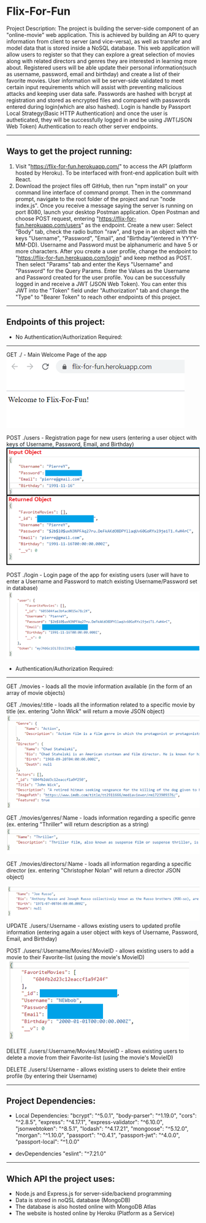 # Flix-For-Fun

Project Description:
The project is building the server-side component of an "online-movie" web application. This is achieved by building an API to query information from client to server (and vice-versa), as well as transfer and model data that is stored inside a NoSQL database. This web application will allow users to register so that they can explore a great selection of movies along with related directors and genres they are interested in learning more about. Registered users will be able update their
personal information(such as username, password, email and birthday) and create a list of their favorite movies. User information will be server-side validated to meet certain input requirements which will assist with preventing malicious attacks and keeping user data safe. Passwords are hashed with bcrypt at registration and stored as encrypted files and compared with passwords entered during login(which are also hashed). Login is handle by Passport Local Strategy(Basic HTTP Authentication) and once the user is autheticated, they will be successfully logged in and be using JWT(JSON Web Token) Authentication to reach other server endpoints.


--------------------------------
Ways to get the project running:
--------------------------------
1. Visit "https://flix-for-fun.herokuapp.com/" to access the API (platform hosted by Heroku). To be interfaced with front-end application built with React.
2. Download the project files off GitHub, then run "npm install" on your command line interface of command prompt. Then in the commmand prompt, navigate to the root folder of the project and run "node index.js". Once you receive a message saying the server is running on port 8080, launch your desktop Postman application. Open Postman and choose POST request, entering "https://flix-for-fun.herokuapp.com/users" as the endpoint. 
Create a new user: Select "Body" tab, check the radio button "raw", and type in an object with the keys "Username", "Password", "Email", and "Birthday"(entered in YYYY-MM-DD). Username and Password must be alphanumeric and have 5 or more characters. After you create a user profile, change the endpoint to "https://flix-for-fun.herokuapp.com/login" and keep method as POST. Then select "Params" tab and enter the Keys "Username" and "Password" for the Query Params. Enter the Values as the Username and Password created for the user profile. You can be successfully logged in and receive a JWT (JSON Web Token).
You can enter this JWT into the "Token" field under "Authorization" tab and change the "Type" to "Bearer Token" to reach other endpoints of this project.

--------------------------
Endpoints of this project:
--------------------------
 - No Authentication/Authorization Required:
--------------------------
GET ./ - Main Welcome Page of the app  
![flix-for-fun-mainpage](/IMG/flix-for-fun-mainpage.png)

POST ./users - Registration page for new users (entering a user object with keys of Username, Password, Email, and Birthday)  
![create-a-user](/IMG/create-a-user.png)

POST ./login - Login page of the app for existing users (user will have to enter a Username and Password to match existing Username/Password set in database)  
![successful-user-login](/IMG/successful-user-login.png)

 - Authentication/Authorization Required:
----------------------
GET ./movies - loads all the movie information available (in the form of an array of movie objects)

GET ./movies/:title - loads all the information related to a specific movie by title (ex. entering "John Wick" will return a movie JSON object)  
![getting-data-on-single-movie](/IMG/getting-data-on-single-movie.png)

GET ./movies/genres/:Name - loads information regarding a specific genre (ex. entering "Thriller" will return description as a string)  
![getting-a-genre-description](/IMG/getting-a-genre-description.png)

GET ./movies/directors/:Name - loads all information regarding a specific director (ex. entering "Christopher Nolan" will return a director JSON object)

![getting-data-on-a-director](/IMG/getting-data-on-a-director.png)  
UPDATE ./users/:Username - allows existing users to updated profile information (entering again a user object with keys of Username, Password, Email, and Birthday)

POST ./users/:Username/Movies/:MovieID - allows existing users to add a movie to their Favorite-list (using the movie's MovieID)  
![adding-a-movie-to-favorites](/IMG/adding-a-movie-to-favorites.png)

DELETE ./users/:Username/Movies/:MovieID - allows existing users to delete a movie from their Favorite-list (using the movie's MovieID)

DELETE ./users/:Username - allows existing users to delete their entire profile (by entering their Username)


---------------------
Project Dependencies: 
---------------------
 - Local Dependencies:
    "bcrypt": "^5.0.1",
    "body-parser": "^1.19.0",
    "cors": "^2.8.5",
    "express": "^4.17.1",
    "express-validator": "^6.10.0",
    "jsonwebtoken": "^8.5.1",
    "lodash": "^4.17.21",
    "mongoose": "^5.12.0",
    "morgan": "^1.10.0",
    "passport": "^0.4.1",
    "passport-jwt": "^4.0.0",
    "passport-local": "^1.0.0"

 - devDependencies
    "eslint": "^7.21.0"


---------------------------
Which API the project uses:
--------------------------- 
 - Node.js and Express.js for server-side/backend programming
 - Data is stored in noQSL database (MongoDB)
 - The database is also hosted online with MongoDB Atlas
 - The website is hosted online by Heroku (Platform as a Service)